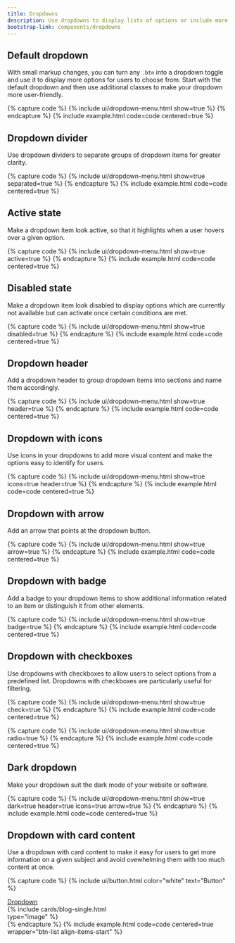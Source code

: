 ```yaml
---
title: Dropdowns
description: Use dropdowns to display lists of options or include more positions in a menu without overwhelming users with too many buttons and long lists. Dropdowns facilitate users' interaction with your website or software and make your design look clear.
bootstrap-link: components/dropdowns
---
```



## Default dropdown

With small markup changes, you can turn any `.btn` into a dropdown toggle and use it to display more options for users to choose from. Start with the default dropdown and then use additional classes to make your dropdown more user-friendly.

{% capture code %}
{% include ui/dropdown-menu.html show=true %}
{% endcapture %}
{% include example.html code=code centered=true %}


## Dropdown divider

Use dropdown dividers to separate groups of dropdown items for greater clarity.

{% capture code %}
{% include ui/dropdown-menu.html show=true separated=true %}
{% endcapture %}
{% include example.html code=code centered=true %}


## Active state

Make a dropdown item look active, so that it highlights when a user hovers over a given option.

{% capture code %}
{% include ui/dropdown-menu.html show=true active=true %}
{% endcapture %}
{% include example.html code=code centered=true %}


## Disabled state

Make a dropdown item look disabled to display options which are currently not available but can activate once certain conditions are met.

{% capture code %}
{% include ui/dropdown-menu.html show=true disabled=true %}
{% endcapture %}
{% include example.html code=code centered=true %}


## Dropdown header

Add a dropdown header to group dropdown items into sections and name them accordingly. 

{% capture code %}
{% include ui/dropdown-menu.html show=true header=true %}
{% endcapture %}
{% include example.html code=code centered=true %}


## Dropdown with icons

Use icons in your dropdowns to add more visual content and make the options easy to identify for users.

{% capture code %}
{% include ui/dropdown-menu.html show=true icons=true header=true %}
{% endcapture %}
{% include example.html code=code centered=true %}


## Dropdown with arrow

Add an arrow that points at the dropdown button.

{% capture code %}
{% include ui/dropdown-menu.html show=true arrow=true %}
{% endcapture %}
{% include example.html code=code centered=true %}


## Dropdown with badge

Add a badge to your dropdown items to show additional information related to an item or distinguish it from other elements.

{% capture code %}
{% include ui/dropdown-menu.html show=true badge=true %}
{% endcapture %}
{% include example.html code=code centered=true %}


## Dropdown with checkboxes

Use dropdowns with checkboxes to allow users to select options from a predefined list. Dropdowns with checkboxes are particularly useful for filtering. 

{% capture code %}
{% include ui/dropdown-menu.html show=true check=true %}
{% endcapture %}
{% include example.html code=code centered=true %}

{% capture code %}
{% include ui/dropdown-menu.html show=true radio=true %}
{% endcapture %}
{% include example.html code=code centered=true %}


## Dark dropdown

Make your dropdown suit the dark mode of your website or software. 

{% capture code %}
{% include ui/dropdown-menu.html show=true dark=true header=true icons=true arrow=true %}
{% endcapture %}
{% include example.html code=code centered=true %}


## Dropdown with card content

Use a dropdown with card content to make it easy for users to get more information on a given subject and avoid ovewhelming them with too much content at once.

{% capture code %}
{% include ui/button.html color="white" text="Button" %}
<div class="dropdown{% hide %} show{% endhide %}">
    <a href="#" class="btn btn-primary dropdown-toggle">Dropdown</a>
    <div class="dropdown-menu dropdown-menu-card{% hide %} show position-static{% endhide %}" style="max-width: 20rem;">
        {% include cards/blog-single.html type="image" %}
    </div>
</div>
{% endcapture %}
{% include example.html code=code centered=true wrapper="btn-list align-items-start" %}